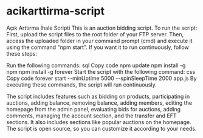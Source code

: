 # acikarttirma-script
Açık Arttırma İhale Scripti
This is an auction bidding script. To run the script:
First, upload the script files to the root folder of your FTP server. Then, access the uploaded folder in your command prompt (cmd) and execute it using the command "npm start". If you want it to run continuously, follow these steps:

Run the following commands:
sql
Copy code
npm update
npm install -g npm
npm install -g forever
Start the script with the following command:
css
Copy code
forever start --minUptime 5000 --spinSleepTime 2000 app.js
By executing these commands, the script will run continuously.

The script includes features such as bidding on products, participating in auctions, adding balance,
removing balance, adding members, editing the homepage from the admin panel, evaluating bids for auctions, 
adding comments, managing the account section, and the transfer and EFT sections. It also includes sections like popular auctions on the homepage.
The script is open source, so you can customize it according to your needs.
